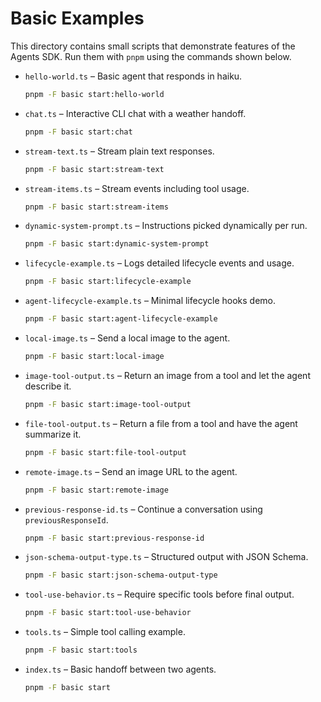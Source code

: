 # Basic Examples

This directory contains small scripts that demonstrate features of the Agents SDK.
Run them with `pnpm` using the commands shown below.

- `hello-world.ts` – Basic agent that responds in haiku.
  ```bash
  pnpm -F basic start:hello-world
  ```
- `chat.ts` – Interactive CLI chat with a weather handoff.
  ```bash
  pnpm -F basic start:chat
  ```
- `stream-text.ts` – Stream plain text responses.
  ```bash
  pnpm -F basic start:stream-text
  ```
- `stream-items.ts` – Stream events including tool usage.
  ```bash
  pnpm -F basic start:stream-items
  ```
- `dynamic-system-prompt.ts` – Instructions picked dynamically per run.
  ```bash
  pnpm -F basic start:dynamic-system-prompt
  ```
- `lifecycle-example.ts` – Logs detailed lifecycle events and usage.
  ```bash
  pnpm -F basic start:lifecycle-example
  ```
- `agent-lifecycle-example.ts` – Minimal lifecycle hooks demo.
  ```bash
  pnpm -F basic start:agent-lifecycle-example
  ```
- `local-image.ts` – Send a local image to the agent.
  ```bash
  pnpm -F basic start:local-image
  ```
- `image-tool-output.ts` – Return an image from a tool and let the agent describe it.
  ```bash
  pnpm -F basic start:image-tool-output
  ```
- `file-tool-output.ts` – Return a file from a tool and have the agent summarize it.
  ```bash
  pnpm -F basic start:file-tool-output
  ```
- `remote-image.ts` – Send an image URL to the agent.
  ```bash
  pnpm -F basic start:remote-image
  ```
- `previous-response-id.ts` – Continue a conversation using
  `previousResponseId`.
  ```bash
  pnpm -F basic start:previous-response-id
  ```
- `json-schema-output-type.ts` – Structured output with JSON Schema.
  ```bash
  pnpm -F basic start:json-schema-output-type
  ```
- `tool-use-behavior.ts` – Require specific tools before final output.
  ```bash
  pnpm -F basic start:tool-use-behavior
  ```
- `tools.ts` – Simple tool calling example.
  ```bash
  pnpm -F basic start:tools
  ```
- `index.ts` – Basic handoff between two agents.
  ```bash
  pnpm -F basic start
  ```
